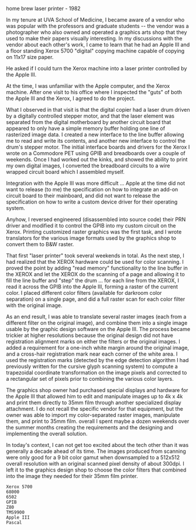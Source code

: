 home brew laser printer - 1982

In my tenure at UVA School of Medicine, I became aware of a vendor who was popular with the professors and graduate students -- the vendor was a photographer who also owned and operated a graphics arts shop that they used to make their papers visually interesting. In my discussions with the vendor about each other's work, I came to learn that he had an Apple III and a floor standing Xerox 5700 "digital" copying machine capable of copying on 11x17 size paper.

He asked if I could turn the Xerox machine into a laser printer controlled by the Apple III.

At the time, I was unfamiliar with the Apple computer, and the Xerox machine.  After one visit to his office where I inspected the "guts" of both the Apple III and the Xerox, I agreed to do the project.

What I observed in that visit is that the digital copier had a laser drum driven by a digitally controlled stepper motor, and that the laser element was separated from the digital motherboard by another circuit board that appeared to only have a simple memory buffer holding one line of rasterized image data.  I created a new interface to the line buffer allowing me to read and write its contents, and another new interface to control the drum's stepper motor.  The initial interface boards and drivers for the Xerox I wrote on a Commodore PET using GPIB and breadboards over a couple of weekends.  Once I had worked out the kinks, and showed the ability to print my own digital images, I converted the breadboard circuits to a wire wrapped circuit board which I assembled myself.

Integration with the Apple III was more difficult ... Apple at the time did not want to release (to me) the specification on how to integrate an add-on circuit board to their mainboard, and did not want to release the specification on how to write a custom device driver for their operating system.

Anyhow, I reversed engineered (disassembled into source code) their PRN driver and modified it to control the GPIB into my custom circuit on the Xerox.  Printing customized raster graphics was the first task, and I wrote translators for the various image formats used by the graphics shop to convert them to B&W raster.

That first "laser printer" took several weekends in total.  As the next step, I had realized that the XEROX hardware could be used for color scanning.  I proved the point by adding "read memory" functionality to the line buffer in the XEROX and let the XEROX do the scanning of a page and allowing it to fill the line buffer and "step" the drum ... for each line from the XEROX, I read it across the GPIB into the Apple III, forming a raster of the current color.  I placed different color filters (available for darkroom color separation) on a single page, and did a full raster scan for each color filter with the original image.

As an end result, I was able to translate several raster images (each from a different filter on the original image), and combine them into a single image usable by the graphic design software on the Apple III. The process became trickier at higher resolutions because the original design did not have registration alignment marks on either the filters or the original images.  I added a requirement for a one-inch white margin around the original image, and a cross-hair registration mark near each corner of the white area. I used the registration marks (detected by the edge detection algorithm I had previously written for the cursive glyph scanning system) to compute a trapezoidal coordinate transformation on the image pixels and corrected to a rectangular set of pixels prior to combining the various color layers.

The graphics shop owner had purchased special displays and hardware for the Apple III that allowed him to edit and manipulate images up to 4k x 4k and print them directly to 35mm film through another specialized display attachment. I do not recall the specific vendor for that equipment, but the owner was able to import my color-separated raster images, manipulate them, and print to 35mm film.  overall I spent maybe a dozen weekends over the summer months creating the requirements and the designing and implementing the overall solution.

In today's context, I can not get too excited about the tech other than it was generally a decade ahead of its time. The images produced from scanning were only good for a 9 bit color gamut when downsampled to a 512x512 overall resolution with an original scanned pixel density of about 300dpi.  I left it to the graphics design shop to choose the color filters that combined into the image they needed for their 35mm film printer.

```
Xerox 5700
68000
6502
GPIB
Z80
TMS9900
Apple III
Pascal
```
